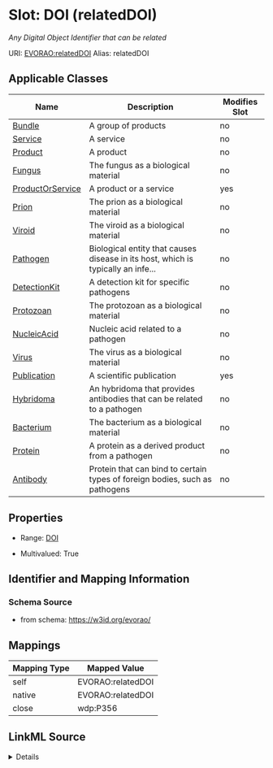 

# Slot: DOI (relatedDOI) 


_Any Digital Object Identifier that can be related_





URI: [EVORAO:relatedDOI](https://w3id.org/evorao/relatedDOI)
Alias: relatedDOI

<!-- no inheritance hierarchy -->





## Applicable Classes

| Name | Description | Modifies Slot |
| --- | --- | --- |
| [Bundle](Bundle.md) | A group of products |  no  |
| [Service](Service.md) | A service |  no  |
| [Product](Product.md) | A product |  no  |
| [Fungus](Fungus.md) | The fungus as a biological material |  no  |
| [ProductOrService](ProductOrService.md) | A product or a service |  yes  |
| [Prion](Prion.md) | The prion as a biological material |  no  |
| [Viroid](Viroid.md) | The viroid as a biological material |  no  |
| [Pathogen](Pathogen.md) | Biological entity that causes disease in its host, which is typically an infe... |  no  |
| [DetectionKit](DetectionKit.md) | A detection kit for specific pathogens |  no  |
| [Protozoan](Protozoan.md) | The protozoan as a biological material |  no  |
| [NucleicAcid](NucleicAcid.md) | Nucleic acid related to a pathogen |  no  |
| [Virus](Virus.md) | The virus as a biological material |  no  |
| [Publication](Publication.md) | A scientific publication |  yes  |
| [Hybridoma](Hybridoma.md) | An hybridoma that provides antibodies that can be related to a pathogen |  no  |
| [Bacterium](Bacterium.md) | The bacterium as a biological material |  no  |
| [Protein](Protein.md) | A protein as a derived product from a pathogen |  no  |
| [Antibody](Antibody.md) | Protein that can bind to certain types of foreign bodies, such as pathogens |  no  |







## Properties

* Range: [DOI](DOI.md)

* Multivalued: True





## Identifier and Mapping Information







### Schema Source


* from schema: https://w3id.org/evorao/




## Mappings

| Mapping Type | Mapped Value |
| ---  | ---  |
| self | EVORAO:relatedDOI |
| native | EVORAO:relatedDOI |
| close | wdp:P356 |




## LinkML Source

<details>
```yaml
name: relatedDOI
description: Any Digital Object Identifier that can be related
title: DOI
from_schema: https://w3id.org/evorao/
close_mappings:
- wdp:P356
rank: 1000
alias: relatedDOI
domain_of:
- Publication
- ProductOrService
range: DOI
required: false
multivalued: true

```
</details>
